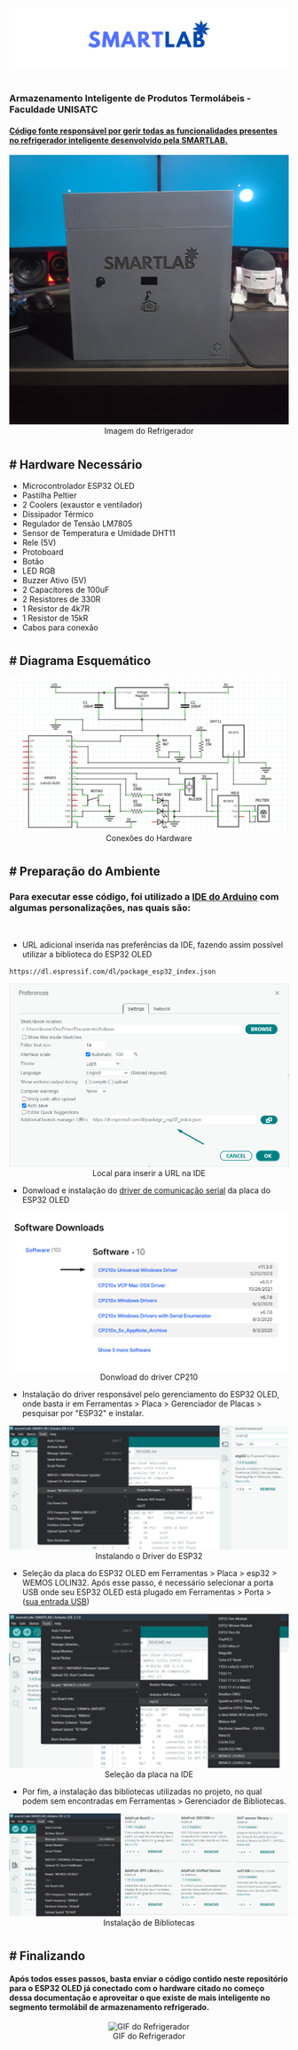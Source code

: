 <p align="center">
  <img src="./images/logo-smartlab.png" alt="logo SMARTLAB"/><br>
</p>

#

### **Armazenamento Inteligente de Produtos Termolábeis** - Faculdade UNISATC<p>

#### <u>Código fonte responsável por gerir todas as funcionalidades presentes no refrigerador inteligente desenvolvido pela SMARTLAB.</u>

<p>

<p align="center">
  <img src="./images/smartlab-imagem.jpg" alt="logo SMARTLAB"/><br>
  Imagem do Refrigerador
</p>

#

## # Hardware Necessário

* Microcontrolador ESP32 OLED
* Pastilha Peltier
* 2 Coolers (exaustor e ventilador)
* Dissipador Térmico
* Regulador de Tensão LM7805
* Sensor de Temperatura e Umidade DHT11
* Rele (5V)
* Protoboard
* Botão
* LED RGB
* Buzzer Ativo (5V)
* 2 Capacitores de 100uF
* 2 Resistores de 330R
* 1 Resistor de 4k7R
* 1 Resistor de 15kR
* Cabos para conexão

#

## # Diagrama Esquemático

<p align="center">
  <img src="./images/diagrama-esquematico.png" alt="Diagrama Esquemático do Refrigerador"/><br>
  Conexões do Hardware
</p>

#

## # Preparação do Ambiente
<p>

### Para executar esse código, foi utilizado a [IDE do Arduino](https://www.arduino.cc/en/software) com algumas personalizações, nas quais são:

<br>

* URL adicional inserida nas preferências da IDE, fazendo assim possível utilizar a biblioteca do ESP32 OLED
```
https://dl.espressif.com/dl/package_esp32_index.json
```

<p align="center">
  <img src="./images/url-esp32.png" alt="local para inserir URL na IDE"/><br>
  Local para inserir a URL na IDE
</p>

* Donwload e instalação do [driver de comunicação serial](https://www.silabs.com/developers/usb-to-uart-bridge-vcp-drivers?tab=downloads) da placa do ESP32 OLED

<p align="center">
  <img src="./images/cp210-driver.png" alt="Donwload do Driver CP210"/><br>
  Donwload do driver CP210
</p>

* Instalação do driver responsável pelo gerenciamento do ESP32 OLED, onde basta ir em Ferramentas > Placa > Gerenciador de Placas > pesquisar por "ESP32" e instalar.

<p align="center">
  <img src="./images/config1-ide.png" alt="Instalando o driver do ESP32"/><br>
  Instalando o Driver do ESP32
</p>

* Seleção da placa do ESP32 OLED em Ferramentas > Placa > esp32 > WEMOS LOLIN32. Após esse passo, é necessário selecionar a porta USB onde seu ESP32 OLED está plugado em Ferramentas > Porta > (<u>sua entrada USB</u>)

<p align="center">
  <img src="./images/config2-ide.png" alt="Seleção da placa na IDE"/><br>
  Seleção da placa na IDE
</p>

* Por fim, a instalação das bibliotecas utilizadas no projeto, no qual podem sem encontradas em Ferramentas > Gerenciador de Bibliotecas.

<p align="center">
  <img src="./images/config3-ide.png" alt="Instalação de Bibliotecas"/><br>
  Instalação de Bibliotecas
</p>

#

## # Finalizando

#### Após todos esses passos, basta enviar o código contido neste repositório para o ESP32 OLED já conectado com o hardware citado no começo dessa documentação e aproveitar o que existe de mais inteligente no segmento termolábil de armazenamento refrigerado.

<p align="center">
  <img src="./images/smartlab.gif" alt="GIF do Refrigerador"/><br>
  GIF do Refrigerador
</p>

#